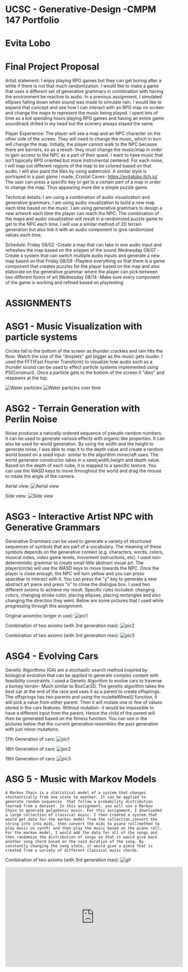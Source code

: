 # UCSC - Generative-Design -CMPM 147 Portfolio
#          Evita Lobo  

# Final Project Proposal

Artist statement:
  I enjoy playing RPG games but they can get boring after a while if there is not that much randomization. I would like to make a game that uses a different set of generative grammars in combination with having the environment be reactive to audio. In a previous assignment, I simulated ellipses falling down when sound was made to simulate rain. I would like to expand that concept and see how I can interact with an RPG map on screen and change the maps to represent the music being played. I spent lots of time as a kid spending hours playing RPG games and having an entire game soundtrack drilled in my head but the scenery always stayed the same.
  
Player Experience:
  The player will see a map and an NPC character on the other side of the screen. They will need to change the music, which in turn will change the map. Initially, the player cannot walk to the NPC because there are barriers, so as a result- they must change the music/map in order to gain access to the NPC as a part of their quest. I want to have music that isn’t typically RPG oriented but more instrumental centered. For each noise, I will map out different regions of the map to be colored based on that audio. I will also paint the tiles by using watercolor. A similar style is portrayed in a past game I made, Crystal Caves- https://evitalobo.itch.io/ 
The user can press a specific key or get to a certain part of a map in order to change the map. Thus appearing more like a simple puzzle game. 

Technical details:
  I am using a combination of audio visualization and generative grammars. I am using audio visualization to build a new map each time based on the music. I am using generative grammars to design a new artwork each time the player can reach the NPC. The combination of the maps and audio visualization will result in a randomized puzzle game to get to the NPC each time. I will use a similar method of 2D terrain generation but also link it with an audio component to give randomized values each time.

Schedule:
Friday 08/02 
	-Create a map that can take in one audio input and refreshes the map based on the snippet of the sound
Wednesday 08/07 
	-Create a system that can switch multiple audio inputs and generate a new map based on that
Friday 08/09 
	-Playtest everything so that there is a game component that creates puzzles for the player based on the map and also elaborate on the generative grammar where the player can pick between two different forms of art
Wednesday 08/14 
	-Make sure every component of the game is working and refined based on playtesting








# ASSIGNMENTS




# ASG1 - Music Visualization with particle systems
Circles fall to the bottom of the screen as thunder crackles and rain hits the floor. Watch the size of the "droplets" get bigger as the music gets louder. I used the FFT(Fast Fourier Transform) to visualize how audio such as a thunder sound can be used to effect particle systems implemented using P5(Construct). Once a particle gets to the bottom of the screen it "dies" and respawns at the top.

![Water particles](https://github.com/Evitalobo/IMG/blob/master/img/Screen%20Shot%202019-07-06%20at%205.55.52%20PM.png?raw=true)
![Water particles over time](https://github.com/Evitalobo/IMG/blob/master/img/Screen%20Shot%202019-07-06%20at%205.55.39%20PM.png?raw=true)




# ASG2 - Terrain Generation with Perlin Noise
Noise produces a naturally ordered sequence of pseudo-random numbers. It can be used to generate various effects with organic like properties. It can also be used for world generation. By using the width and the height to generate noise, I was able to map it to the depth value and create a random world based on a seed input- similar to the algorithm minecraft uses. The world generator constructor takes in a seed,width,height and depth value. Based on the depth of each cube, it is mapped to a specific texture. You can use the WASD keys to move throughout the world and drag the mouse to rotate the angle of the camera.

Aerial view:
![Aerial view](https://github.com/Evitalobo/IMG/blob/master/img/ASG2PIC.png?raw=true) 

Side view:
![Side view](https://github.com/Evitalobo/IMG/blob/master/img/ASG2PIC1.png?raw=true)





# ASG3 - Interactive Artist NPC with Generative Grammars
Generative Grammars can be used to generate a variety of structured sequences of symbols that are part of a vocabulary. The meaning of these symbols depends on the generative context (e.g. characters, words, colors, musical notes, video game levels, movement instructions, etc). I used non-deterministic grammar to create small little abstract visual art.  The player(circle) will use the WASD keys to move towards the NPC. Once the player is close enough, the NPC will turn yellow and you can press spacebar to interact with it. You can press the "y" key to generate a new abstract art piece and press "n" to close the dialogue box. I used two different axioms to achieve my result. Specific rules included: changing colors, changing stroke color, placing ellipses, placing rectangles and also changing the direction they went. Below are some pictures that I used while progressing through this assignment. 

Original axiom(no longer in use):
![pic1](https://github.com/Evitalobo/IMG/blob/master/img/ASG3-2.png?raw=true)

Combination of two axioms (with 3rd generation max):
![pic2](https://github.com/Evitalobo/IMG/blob/master/img/ASG3-3.png?raw=true)

Combination of two axioms (with 3rd generation max):
![pic3](https://github.com/Evitalobo/IMG/blob/master/img/ASG3-4.png?raw=true)







# ASG4 - Evolving Cars
Genetic Algorithms (GA) are a stochastic search method inspired by biological evolution  that can be applied to generate complex content with feasibility constraints. I used a Genetic Algorithm to evolve cars to traverse a bumpy terrain- Much similar to BoxCar2D. The genetic algorithm takes the best car at the end of the race and uses it as a parent to create offsprings. The offsprings has two parents and using the rouletteWheel() function, it will pick a value from either parent. Then it will mutate one or few of values stored in the cars features. Without mutation- it would be impossible to have a different input from the parent. Hence the child of the parent will then be generated based on the fitness function. You can see in the pictures below that the current generation resembles the past generation with just minor mutations.

17th Generation of cars:
![pic1](https://github.com/Evitalobo/IMG/blob/master/img/ASG4-1.png?raw=true)

18th Generation of cars:
![pic2](https://github.com/Evitalobo/IMG/blob/master/img/ASG4-2.png?raw=true)

19th Generation of cars:
![pic3](https://github.com/Evitalobo/IMG/blob/master/img/ASG4-3.png?raw=true)


# ASG 5 - Music with Markov Models

	A Markov Chain is a statistical model of a system that changes stochastically from one state to another. It can be applied to generate random sequences  that follow a probability distribution learned from a dataset. In this assignment, you will use a Markov Chain to generate polyphonic music. For this assignment, I downloaded a large collection of classical music. I then created a system that would get data for the markov model from the collection,convert the string info into midi, then convert the midi to piano roll(method to play music on synth) and then play the music based on the piano roll. For the markov model, I would add the data for all of the songs and then randomize the distribution of songs so that it would give back another song chord based on the said duration of the song. By constantly changing the song state, it would give a piece that is created from a variety of different classical music chords.

Combination of two axioms (with 3rd generation max):
![gif](https://gph.is/g/EqBKMzD)
<iframe width="560" height="315" src="https://www.youtube.com/embed/Hn8Nz7Ca9Nw" frameborder="0" allow="accelerometer; autoplay; encrypted-media; gyroscope; picture-in-picture" allowfullscreen></iframe>

